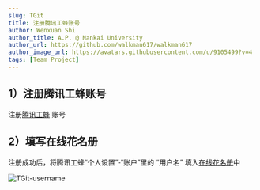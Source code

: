 ```yaml
---
slug: TGit
title: 注册腾讯工蜂账号
author: Wenxuan Shi
author_title: A.P. @ Nankai University
author_url: https://github.com/walkman617/walkman617
author_image_url: https://avatars.githubusercontent.com/u/9105499?v=4
tags: [Team Project]
---
```


## 1）注册腾讯工蜂账号

注册[腾讯工蜂](https://code.tencent.com/) 账号


## 2）填写在线花名册

注册成功后，将腾讯工蜂“个人设置”-“账户”里的 “用户名” 填入[在线花名册](https://docs.qq.com/sheet/DYnRhc1ZZTkhVeGFH?tab=BB08J2)中

![TGit-username](/img/tutorial/tgit-username.png)  
